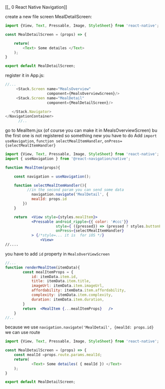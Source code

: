 [[_ 0 React Native Navigation]]

create a new file screen MealDetailScreen:
```jsx
import {View, Text, Pressable, Image, StyleSheet} from 'react-native';

const MealDetailScreen = (props) => {

    return(
        <Text> Some detailes </Text>
    );
}

export default MealDetailScreen;
```

register it in App.js:
```jsx
//...
     <Stack.Screen name="MealsOverview"
                   component={MealsOverviewScreen}/>
     <Stack.Screen name="MealDetail"
                   component={MealDetailScreen}/>
 
   </Stack.Navigator>
</NavigationContainer>
      //..
```

go to MealItem.jsx (of course you can make it in MealsOverviewScreen)
bu the first one is not registered so something new you have to do
Add  `import useNavigation`, `function selectMealItemHandler`, `onPress={selectMealItemHandler}`
```jsx
import {View, Text, Pressable, Image, StyleSheet} from 'react-native';
import { useNavigation } from '@react-navigation/native';

function MealItem(props){

    const navigation = useNavigation();

    function selectMealItemHandler(){
          //in the second param you can send some data
            navigation.navigate('MealDetail', {
            mealId: props.id
        })
    }

    return  <View style={styles.mealItem}>
            <Pressable android_ripple={{ color: '#ccc'}}
                       style={ ({pressed}) => (pressed ? styles.buttonPressed : null) }
                       onPress={selectMealItemHandler}
            > {/*style=... it is  for iOS */}
                <View>
//....
```
you have to add `id` property in `MealsOverViewScreen`
```jsx
//...
function renderMealItem(itemData){
        const mealItemProps = {
            id: itemData.item.id,
            title: itemData.item.title,
            imageUrl: itemData.item.imageUrl,
            affordability: itemData.item.affordability,
            complexity: itemData.item.complexity,
            duration: itemData.item.duration,
        }
        return  <MealItem {...mealItemProps}   />
    }
//..
```

because we use  `navigation.navigate('MealDetail', {mealId: props.id}`
we can use route
```jsx
import {View, Text, Pressable, Image, StyleSheet} from 'react-native';

const MealDetailScreen = (props) => {
    const mealId =props.route.params.mealId;
    return(
            <Text> Some detailes( { mealId }) </Text>
    );
}

export default MealDetailScreen;
```




